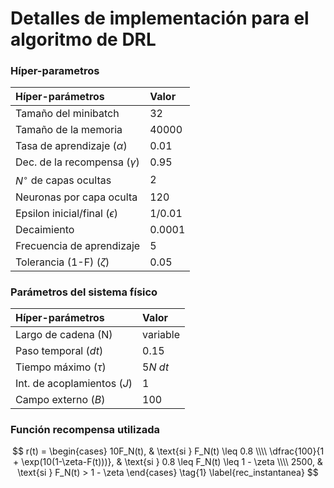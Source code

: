 # Detalles de implementación para el algoritmo de DRL 

### Híper-parametros

| Híper-parámetros                        | Valor    |
|:----------------------------------------|:---------|
| Tamaño del minibatch                    | 32       |
| Tamaño de la memoria                    | 40000    |
| Tasa de aprendizaje ($\alpha$)          | 0.01     |
| Dec. de la recompensa ($\gamma$)        | 0.95     |
| $N^\circ$ de capas ocultas              | 2        |
| Neuronas por capa oculta                | 120      |
| Epsilon inicial/final ($\epsilon$)      | 1/0.01   |
| Decaimiento                             | 0.0001   |
| Frecuencia de aprendizaje               | 5        |
| Tolerancia (1-F) ($\zeta$)              | 0.05     |

### Parámetros del sistema físico

| Híper-parámetros                        | Valor    |
|:----------------------------------------|:---------|
| Largo de cadena (N)                     | variable |
| Paso temporal ($dt$)                    | 0.15     |
| Tiempo máximo ($\tau$)                  | $5N \ dt$|
| Int. de acoplamientos ($J$)             | 1        |
| Campo externo ($B$)                     | 100      |


### Función recompensa utilizada

$$
r(t) = 
\begin{cases}
    10F_N(t), & \text{si } F_N(t) \leq 0.8 \\\\
    \dfrac{100}{1 + \exp(10(1-\zeta-F(t)))}, & \text{si } 0.8 \leq F_N(t) \leq 1 - \zeta \\\\
    2500, & \text{si } F_N(t) > 1 - \zeta
\end{cases}
\tag{1} \label{rec_instantanea}
$$

